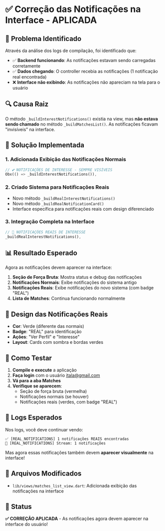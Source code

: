 # ✅ Correção das Notificações na Interface - APLICADA

## 🎯 Problema Identificado

Através da análise dos logs de compilação, foi identificado que:

- ✅ **Backend funcionando**: As notificações estavam sendo carregadas corretamente
- ✅ **Dados chegando**: O controller recebia as notificações (1 notificação real encontrada)
- ❌ **Interface não exibindo**: As notificações não apareciam na tela para o usuário

## 🔍 Causa Raiz

O método `_buildInterestNotifications()` existia na view, mas **não estava sendo chamado** no método `_buildMatchesList()`. As notificações ficavam "invisíveis" na interface.

## 🚀 Solução Implementada

### 1. **Adicionada Exibição das Notificações Normais**
```dart
// 💕 NOTIFICAÇÕES DE INTERESSE - SEMPRE VISÍVEIS
Obx(() => _buildInterestNotifications()),
```

### 2. **Criado Sistema para Notificações Reais**
- Novo método `_buildRealInterestNotifications()`
- Novo método `_buildRealNotificationCard()`
- Interface específica para notificações reais com design diferenciado

### 3. **Integração Completa na Interface**
```dart
// 🚀 NOTIFICAÇÕES REAIS DE INTERESSE
_buildRealInterestNotifications(),
```

## 📊 Resultado Esperado

Agora as notificações devem aparecer na interface:

1. **Seção de Força Bruta**: Mostra status e debug das notificações
2. **Notificações Normais**: Exibe notificações do sistema antigo
3. **Notificações Reais**: Exibe notificações do novo sistema (com badge "REAL")
4. **Lista de Matches**: Continua funcionando normalmente

## 🎨 Design das Notificações Reais

- **Cor**: Verde (diferente das normais)
- **Badge**: "REAL" para identificação
- **Ações**: "Ver Perfil" e "Interesse"
- **Layout**: Cards com sombra e bordas verdes

## 🧪 Como Testar

1. **Compile e execute** a aplicação
2. **Faça login** com o usuário itala@gmail.com
3. **Vá para a aba Matches**
4. **Verifique se aparecem**:
   - Seção de força bruta (vermelha)
   - Notificações normais (se houver)
   - Notificações reais (verdes, com badge "REAL")

## 📝 Logs Esperados

Nos logs, você deve continuar vendo:
```
✅ [REAL_NOTIFICATIONS] 1 notificações REAIS encontradas
🎉 [REAL_NOTIFICATIONS] Stream: 1 notificações
```

Mas agora essas notificações também devem **aparecer visualmente** na interface!

## 🔧 Arquivos Modificados

- `lib/views/matches_list_view.dart`: Adicionada exibição das notificações na interface

## 🎉 Status

**✅ CORREÇÃO APLICADA** - As notificações agora devem aparecer na interface do usuário!